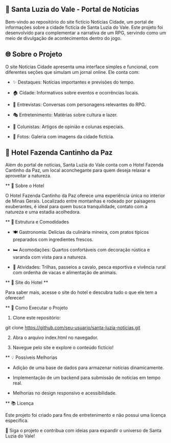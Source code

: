 ## 📰 Santa Luzia do Vale - Portal de Notícias

Bem-vindo ao repositório do site fictício Notícias Cidade, um portal de informações sobre a cidade fictícia de Santa Luzia do Vale. Este projeto foi desenvolvido para complementar a narrativa de um RPG, servindo como um meio de divulgação de acontecimentos dentro do jogo.

## 🌐 Sobre o Projeto

O site Notícias Cidade apresenta uma interface simples e funcional, com diferentes seções que simulam um jornal online. Ele conta com:

* ✨ Destaques: Notícias importantes e previsões do tempo.

* 🏠 Cidade: Informativos sobre eventos e ocorrências locais.

* 🎤 Entrevistas: Conversas com personagens relevantes do RPG.

* 🎭 Entretenimento: Matérias sobre cultura e lazer.

* 📝 Colunistas: Artigos de opinião e colunas especiais.

* 📸 Fotos: Galeria com imagens da cidade fictícia.

## 🏡 Hotel Fazenda Cantinho da Paz

Além do portal de notícias, Santa Luzia do Vale conta com o Hotel Fazenda Cantinho da Paz, um local aconchegante para quem deseja relaxar e aproveitar a natureza.

** 🌿  Sobre o Hotel 

O Hotel Fazenda Cantinho da Paz oferece uma experiência única no interior de Minas Gerais. Localizado entre montanhas e rodeado por paisagens exuberantes, é ideal para quem busca tranquilidade, contato com a natureza e uma estadia acolhedora.

** 🏨 Estrutura e Comodidades 

* 🍽️ Gastronomia: Delícias da culinária mineira, com pratos típicos preparados com ingredientes frescos.

* 🛏️ Acomodações: Quartos confortáveis com decoração rústica e varanda com vista para a natureza.

* 🐴 Atividades: Trilhas, passeios a cavalo, pesca esportiva e vivência rural com ordenha de vacas e alimentação de animais.

** 📌 Site do Hotel **

Para saber mais, acesse o site do hotel e descubra tudo o que ele tem a oferecer!

** 🔧 Como Executar o Projeto 

1. Clone este repositório:

git clone https://github.com/seu-usuario/santa-luzia-noticias.git

2. Abra o arquivo index.html no navegador.

3. Navegue pelo site e explore o conteúdo fictício!

** 💡 Possíveis Melhorias

* Adição de uma base de dados para armazenar notícias dinamicamente.

* Implementação de um backend para submissão de notícias em tempo real.

* Melhorias no design responsivo e acessibilidade.

** 📚 Licença 

Este projeto foi criado para fins de entretenimento e não possui uma licença específica.

👀 Siga o projeto e contribua com ideias para expandir o universo de Santa Luzia do Vale!
